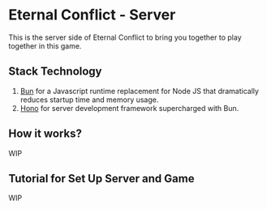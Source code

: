# Eternal Conflict - Server
This is the server side of Eternal Conflict to bring you together to play together in this game.
## Stack Technology
1. [Bun](https://bun.sh/) for a Javascript runtime replacement for Node JS that dramatically reduces startup time and memory usage.
2. [Hono](https://hono.dev/) for server development framework supercharged with Bun.
## How it works?
WIP
## Tutorial for Set Up Server and Game
WIP